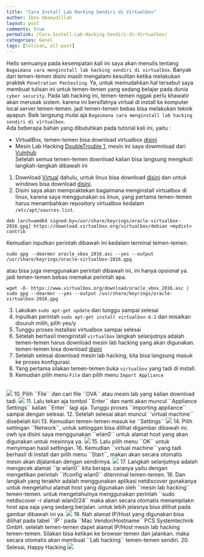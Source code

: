 ```yaml
---
title: "Cara Install Lab Hacking Sendiri di Virtualbox"
author: Ibnu Ubaeydillah
layout: post
comments: true
permalink: /Cara-Install-Lab-Hacking-Sendiri-di-Virtualbox/
categories: Genel
tags: [tulisan, all-post]
---
```

Hello semuanya pada kesempatan kali ini saya akan menulis tentang ``Bagaimana cara menginstall lab hacking sendiri di virtualbox``. Banyak dari temen-temen disini masih mengalami kesulitan ketika melakukan praktek ``Penetration Pentesting``. Ya, untuk memudahkan hal tersebut saya membuat tulisan ini untuk temen-temen yang sedang belajar pada dunia ``cyber security``. Pada lab hacking ini, temen-temen nggak perlu khawatir akan merusak sistem. karena ini bersifatnya virtual di install ke komputer local server temen-temen. jadi temen-temen bebas bisa melakukan teknik apapun. Baik langsung mulai aja ``Bagaimana cara menginstall lab hacking sendiri di virtualbox``. 
<br>Ada beberapa bahan yang dibutuhkan pada tutorial kali ini, yaitu :
- VirtualBox, temen-temen bisa download virtualbox [disini](https://www.virtualbox.org/wiki/Downloads)
- Mesin Lab Hacking [DoubleTrouble 1](https://www.vulnhub.com/entry/doubletrouble-1,743/), mesin ini saya dowmnload dari [Vulnhub](https://download.vulnhub.com/doubletrouble/doubletrouble.ova)
<br>Setelah semua temen-temen download kalian bisa langsung mengikuti langkah-langkah dibawah ini
1. Download [Virtual](https://www.virtualbox.org/wiki/Downloads) dahulu, untuk linux bisa download [disini](https://www.virtualbox.org/wiki/Linux_Downloads) dan untuk windows bisa download [disini](https://download.virtualbox.org/virtualbox/6.1.36/VirtualBox-6.1.36-152435-Win.exe).
2. Disini saya akan mempraktekan bagaimana menginstall virtualbox di linux, karena saya menggunakan os linux, yang pertama temen-temen harus menambahkan repository virtualbox kedalam ``/etc/apt/sources.list``.
```
deb [arch=amd64 signed-by=/usr/share/keyrings/oracle-virtualbox-2016.gpg] https://download.virtualbox.org/virtualbox/debian <mydist> contrib
```
Kemudian inputkan perintah dibawah ini kedalam terminal temen-temen.
```
sudo gpg --dearmor oracle_vbox_2016.asc --yes --output /usr/share/keyrings/oracle-virtualbox-2016.gpg
```
atau bisa juga menggunakan perintah dibawah ini, ini hanya opsional ya. jadi temen-temen bebas memakai perintah apa.
```
wget -O- https://www.virtualbox.org/download/oracle_vbox_2016.asc | sudo gpg --dearmor --yes --output /usr/share/keyrings/oracle-virtualbox-2016.gpg
```
3. Lakukan ``sudo apt-get update`` dan tunggu sampai selesai
4. Inputkan perintah ``sudo apt-get install virtualbox-6.1`` dan misalkan disuruh milih, pilih yes/y
5. Tunggu proses installasi virtualbox sampai selesai
6. Setelah berhasil menginstall ``virtualbox`` langkah selanjutnya adalah temen-temen harus download mesin lab hacking yang akan digunakan. temen-temen bisa download [disini](https://download.vulnhub.com/doubletrouble/doubletrouble.ova)
7. Setelah selesai download mesin lab hacking, kita bisa langsung masuk ke proses konfigurasi.
8. Yang pertama silakan temen-temen buka ``virtualbox`` yang tadi di install.
9. Kemudian pilih menu ``File`` dan pilih menu ``Import Appliance``
<br>
<img src="https://user-images.githubusercontent.com/28418984/181749206-dbb154cf-ff1d-4f88-a6d1-11c195e1cff7.png">
10. Pilih ``File`` dan cari file ``OVA`` atau mesin lab yang kalian download tadi.
<img src="https://user-images.githubusercontent.com/28418984/181749609-20e51080-e9ad-4d88-b5c5-d5c05f0e9400.png">
11. Lalu tekan aja tombol ``Enter`` dan nanti akan muncul ``Appliance Settings`` kalian ``Enter`` lagi aja. Tunggu proses ``importing appliance`` sampai dengan selesai. 
12. Setelah selesai akan muncul ``virtual machine`` disebelah kiri
13. Kemudian temen-temen masuk ke ``Settings``
<img src="https://user-images.githubusercontent.com/28418984/181750630-29f607d3-c21d-47b9-91f1-44afaf3b2c78.png">
14. Pilih settingan ``Network``, untuk setinggan bisa dilihat digambar dibawah ini. owh iya disini saya menggunakan ``wlan0`` untuk alamat host yang akan digunakan untuk mesinnya ya.
<img src="https://user-images.githubusercontent.com/28418984/181750748-008e1710-de5b-44cd-b825-3ffeabe83f9b.png">
15. Lalu pilih menu ``OK`` untuk menyimpan hasil settingan.
16. Kemudian ``virtual machine`` yang tadi berhasil di install dan pilih menu ``Start``, makan akan secara otomatis mesin akan dijalankan dengan sendirinya.
<img src="https://user-images.githubusercontent.com/28418984/181751848-85c09ea4-a77e-485e-b1bf-3da76b7e2f3e.png">
17. Langkah selanjutnya adalah mengecek alamat ``ip wlan0`` kita berapa. caranya yaitu dengan mengetikan perintah ``ifconfig wlan0`` diterminal temen-temen.
18. Dan langkah yang terakhir adalah menggunakan aplikasi netdiscover gunakanya untuk mengetahui alamat host yang digunakan oleh ``mesin lab hacking`` temen-temen. untuk mengetahuinya menggunakan perintah ``sudo netdiscover -r alamat wlan0/24`` maka akan secara otomatis menampilakn host apa saja yang sedang berjalan. untuk lebih jelasnya bisa dilihat pada gambar dibawah ini ya.
<img src="https://user-images.githubusercontent.com/28418984/181753052-60be2da8-f568-4a3c-8865-a8da38857b7a.png">
19. Nah alamat IP/Host yang digunakan bisa dilihat pada tabel ``IP`` pada ``Mac Vendor/Hostname`` PCS Systemtechnik GmbH. setelah temen-temen dapet alamat IP/Host mesin lab hacking temen-temen. Silakan bisa ketikan ke browser temen dan jalankan. maka secara otomatis akan membuat ``Lab hacking`` temen-temen sendiri.
20. Selesai, Happy Hacking
<img src="https://user-images.githubusercontent.com/28418984/181753727-ed7a3428-ea43-46bf-aef0-f6b4e17757c8.png">